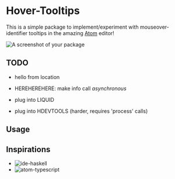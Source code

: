 
# Hover-Tooltips

This is a simple package to implement/experiment with
mouseover-identifier tooltips in the amazing [Atom](http://atom.io) editor!

![A screenshot of your package](https://f.cloud.github.com/assets/69169/2290250/c35d867a-a017-11e3-86be-cd7c5bf3ff9b.gif)

## TODO

+ hello from location

+ HEREHEREHERE: make info call *asynchronous*

+ plug into LIQUID

+ plug into HDEVTOOLS (harder, requires 'process' calls)


## Usage

## Inspirations

+ ![ide-haskell](http://atom-haskell.github.io/ide-haskell)
+ ![atom-typescript](https://github.com/TypeStrong/atom-typescript)
